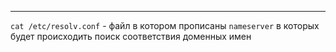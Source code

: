 
---

`cat /etc/resolv.conf` - файл в котором прописаны `nameserver` в которых будет происходить поиск соответствия доменных имен
